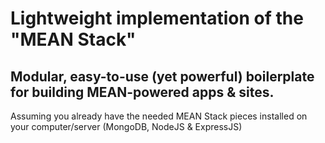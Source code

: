 # Lightweight implementation of the "MEAN Stack"

## Modular, easy-to-use (yet powerful) boilerplate for building MEAN-powered apps & sites.
Assuming you already have the needed MEAN Stack pieces installed on your computer/server (MongoDB, NodeJS & ExpressJS)